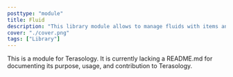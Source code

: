 ```yaml
---
posttype: "module" 
title: Fluid
description: "This library module allows to manage fluids with items and containers."
cover: "./cover.png"
tags: ["Library"]
---
```

This is a module for Terasology. It is currently lacking a README.md for documenting its purpose, usage, and contribution to Terasology.
